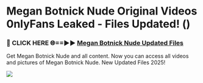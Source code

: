 # Megan Botnick Nude Original Videos 0nlyFans Leaked - Files Updated! ()

<h3>🔴 CLICK HERE 🌐==►► <a href="https://tinyurl.com/2p9ay9w9" rel="nofollow">Megan Botnick Nude Updated Files</a></h3>

Get Megan Botnick Nude and all content. Now you can access all videos and pictures of Megan Botnick Nude. New Updated Files 2025!

[![](https://i.imgur.com/KQgVmj3.gif)](https://tinyurl.com/2p9ay9w9)
